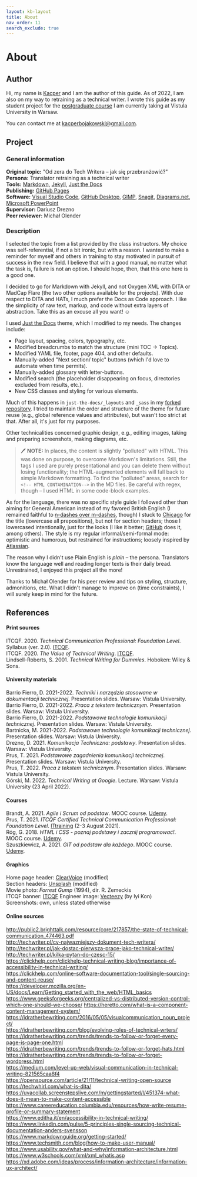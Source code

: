 ```yaml
---
layout: kb-layout
title: About
nav_order: 11
search_exclude: true
---
```


# About

## Author

Hi, my name is [Kacper](https://github.com/kacperbojakowski) and I am the author of this guide. As of 2022, I am also on my way to retraining as a technical writer. I wrote this guide as my student project for the [postgraduate course](../06-education/5-degrees/index.md/#technical-communication-at-university) I am currently taking at Vistula University in Warsaw.  

You can contact me at <kacperbojakowski@gmail.com>.  

## Project

### General information

**Original topic:** "Od zera do Tech Writera – jak się przebranżowić?"  
**Persona:** Translator retraining as a technical writer     
**Tools:** [Markdown](https://daringfireball.net/projects/markdown/), [Jekyll](https://jekyllrb.com/), [Just the Docs](https://github.com/just-the-docs/just-the-docs/)  
**Publishing:** [GitHub Pages](https://pages.github.com/)  
**Software:** [Visual Studio Code](https://code.visualstudio.com/), [GitHub Desktop](https://desktop.github.com/), [GIMP](https://www.gimp.org/), [Snagit](https://www.techsmith.com/screen-capture.html), [Diagrams.net](https://app.diagrams.net/), [Microsoft PowerPoint](https://www.microsoft.com/en-us/microsoft-365/powerpoint)  
**Supervisor:** Dariusz Drezno  
**Peer reviewer:** Michał Olender  

### Description

I selected the topic from a list provided by the class instructors. My choice was self-referential, if not a bit ironic, but with a reason. I wanted to make a reminder for myself and others in training to stay motivated in pursuit of success in the new field. I believe that with a good manual, no matter what the task is, failure is not an option. I should hope, then, that this one here is a good one.  

I decided to go for Markdown with Jekyll, and not Oxygen XML with DITA or MadCap Flare (the two other options available for the projects). With due respect to DITA and HATs, I much prefer the Docs as Code approach. I like the simplicity of raw text, markup, and code without extra layers of abstraction. Take this as an excuse all you want! ☺  

I used [Just the Docs](https://github.com/just-the-docs/just-the-docs/) theme, which I modified to my needs. The changes include:

* Page layout, spacing, colors, typography, etc.
* Modified breadcrumbs to match the structure (mini TOC → Topics).
* Modified YAML file, footer, page 404, and other defaults.
* Manually-added "Next section/ topic" buttons (which I'd love to automate when time permits).
* Manually-added glossary with letter-buttons.
* Modified search (the placeholder disappearing on focus, directories excluded from results, etc.).
* New CSS classes and styling for various elements.  

Much of this happens in `just-the-docs/_layouts` and `_sass` in my [forked repository](https://github.com/kacperbojakowski/just-the-docs). I tried to maintain the order and structure of the theme for future reuse (e.g., global reference values and attributes), but wasn't too strict at that. After all, it's just for my purposes.  

Other technicalities concerned graphic design, e.g., editing images, taking and preparing screenshots, making diagrams, etc.  

> 🖊️ **NOTE:** In places, the content is slightly "polluted" with HTML. This was done on purpose, to overcome Markdown's limitations. Still, the tags I used are purely presentational and you can delete them without losing functionality; the HTML-augmented elements will fall back to simple Markdown formatting. To find the "polluted" areas, search for `<!-- HTML CONTAMINATION-->` in the MD files. Be careful with regex, though – I used HTML in some code-block examples.  

As for the language, there was no specific style guide I followed other than aiming for General American instead of my favored British English (I remained faithful to [n-dashes over m-dashes](https://www.ox.ac.uk/sites/files/oxford/media_wysiwyg/University%20of%20Oxford%20Style%20Guide.pdf), though) I stuck to [Chicago](https://www.chicagomanualofstyle.org/home.html) for the title (lowercase all prepositions), but not for section headers; those I lowercased intentionally, just for the looks (I like it better; [GitHub](https://docs.github.com/en) does it, among others). The style is my regular informal/semi-formal mode: optimistic and humorous, but restrained for instructions; loosely inspired by [Atlassian](https://atlassian.design/content/writing-style).  

The reason why I didn't use Plain English is *plain* – the persona. Translators know the language well and reading longer texts is their daily bread. Unrestrained, I enjoyed this project all the more!  

Thanks to Michał Olender for his peer review and tips on styling, structure, admonitions, etc. What I didn't manage to improve on (time constraints), I will surely keep in mind for the future.  

## References

#### Print sources

ITCQF. 2020. *Technical Communication Professional: Foundation Level*. Syllabus (ver. 2.0). [ITCQF](https://itcqf.org/wp-content/uploads/2020/06/ITCQF_Syllabus_v2_0Jun2020.pdf).   
ITCQF. 2020. *The Value of Technical Writing*. [ITCQF](https://itcqf.org/wp-content/uploads/2021/02/ITCQF-The-Value-of-Techwriting.pdf).  
Lindsell-Roberts, S. 2001. *Technical Writing for Dummies*. Hoboken: Wiley & Sons.  

#### University materials

Barrio Fierro, D. 2021-2022. *Techniki i narzędzia stosowane w dokumentacji technicznej*. Presentation slides. Warsaw: Vistula University.  
Barrio Fierro, D. 2021-2022. *Praca z tekstem technicznym*. Presentation slides. Warsaw: Vistula University.  
Barrio Fierro, D. 2021-2022. *Podstawowe technologie komunikacji technicznej*. Presentation slides. Warsaw: Vistula University.  
Bartnicka, M. 2021-2022. *Podstawowe technologie komunikacji technicznej*. Presentation slides. Warsaw: Vistula University.  
Drezno, D. 2021. *Komunikacja Techniczna: podstawy*. Presentation slides. Warsaw: Vistula University.  
Prus, T. 2021. *Podstawowe zagadnienia komunikacji technicznej*. Presentation slides. Warsaw: Vistula University.  
Prus, T. 2022. *Praca z tekstem technicznym*. Presentation slides. Warsaw: Vistula University.  
Górski, M. 2022. *Technical Writing at Google*. Lecture. Warsaw: Vistula University (23 April 2022).  

#### Courses

Brandt, A. 2021. *Agile i Scrum od podstaw*. MOOC course. [Udemy](https://www.udemy.com/course/agile-i-scrum-od-podstaw/).    
Prus, T. 2021. *ITCQF Certified Technical Communication Professional: Foundation Level*. [ITtraining](http://edu.ittraining.pl/szkolenie/ITCQF_Poziom_Podstawowy) (2-3 August 2021).  
Róg, G. 2018. *HTML i CSS - poznaj podstawy i zacznij programować!*. MOOC course. [Udemy](https://www.udemy.com/course/kurs-html-i-css-od-podstaw/).  
Szuszkiewicz, A. 2021. *GIT od podstaw dla każdego*. MOOC course. [Udemy](https://www.udemy.com/course/git-od-podstaw-dla-kazdego/).  

#### Graphics

Home page header: [ClearVoice](https://www.clearvoice.com/blog/niche-freelancers-tech-writers/) (modified)   
Section headers: [Unsplash](https://unsplash.com/) (modified)  
Movie photo: *Forrest Gump* (1994), dir. R. Zemeckis  
ITCQF banner: [ITCQF](https://itcqf.org/wp-content/uploads/2021/02/ITCQF-The-Value-of-Techwriting.pdf)
Engineer image: [Vecteezy](https://www.vecteezy.com/) (by Iyi Kon)  
Screenshots: own, unless stated otherwise  

#### Online sources

<http://public2.brighttalk.com/resource/core/217857/the-state-of-technical-communication_474463.pdf>  
<http://techwriter.pl/cv-najwazniejszy-dokument-tech-writera/>  
<http://techwriter.pl/jak-dostac-pierwsza-prace-jako-technical-writer/>  
<http://techwriter.pl/kilka-pytan-do-czesc-15/>  
<https://clickhelp.com/clickhelp-technical-writing-blog/importance-of-accessibility-in-technical-writing/>  
<https://clickhelp.com/online-software-documentation-tool/single-sourcing-and-content-reuse/>  
<https://developer.mozilla.org/en-US/docs/Learn/Getting_started_with_the_web/HTML_basics>  
<https://www.geeksforgeeks.org/centralized-vs-distributed-version-control-which-one-should-we-choose/>
<https://heretto.com/what-is-a-component-content-management-system/>
<https://idratherbewriting.com/2016/05/05/visualcommunication_noun_project/>  
<https://idratherbewriting.com/blog/evolving-roles-of-technical-wrters/>
<https://idratherbewriting.com/trends/trends-to-follow-or-forget-every-page-is-page-one.html>  
<https://idratherbewriting.com/trends/trends-to-follow-or-forget-hats.html>  
<https://idratherbewriting.com/trends/trends-to-follow-or-forget-wordpress.html>  
<https://medium.com/level-up-web/visual-communication-in-technical-writing-821565caa8f4>  
<https://opensource.com/article/21/11/technical-writing-open-source>  
<https://techwhirl.com/what-is-dita/>  
<https://uvacollab.screenstepslive.com/m/gettingstarted/l/451374-what-does-it-mean-to-make-content-accessible>  
<https://www.careereducation.columbia.edu/resources/how-write-resume-profile-or-summary-statement>  
<https://www.editha.it/en/accessibility-in-technical-writing/>
<https://www.linkedin.com/pulse/5-principles-single-sourcing-technical-documentation-anders-svensson>  
<https://www.markdownguide.org/getting-started/>  
<https://www.techsmith.com/blog/how-to-make-user-manual/>  
<https://www.usability.gov/what-and-why/information-architecture.html>
<https://www.w3schools.com/xml/xml_whatis.asp>   
<https://xd.adobe.com/ideas/process/information-architecture/information-ux-architect/>  
